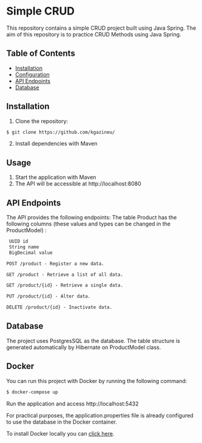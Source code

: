 # Simple CRUD
This repository contains a simple CRUD project built using Java Spring. The aim of this repository is to practice CRUD Methods using Java Spring.

## Table of Contents

- [Installation](#installation)
- [Configuration](#configuration)
- [API Endpoints](#api-endpoints)
- [Database](#database)

## Installation

1. Clone the repository:

```bash
$ git clone https://github.com/kgazineu/
```

2. Install dependencies with Maven

## Usage

1. Start the application with Maven
2. The API will be accessible at http://localhost:8080


## API Endpoints
The API provides the following endpoints:
The table Product has the following columns (these values and types can be changed in the ProductModel) :
```markdown
 UUID id 
 String name
 BigDecimal value 
```

```markdown
POST /product - Register a new data.

GET /product - Retrieve a list of all data.

GET /product/{id} - Retrieve a single data.

PUT /product/{id} - Alter data.

DELETE /product/{id} - Inactivate data.
```

## Database
The project uses PostgresSQL as the database.
The table structure is generated automatically by Hibernate on ProductModel class.

## Docker

You can run this project with Docker by running the following command:


```bash
$ docker-compose up
```
Run the application and access http://localhost:5432

For practical purposes, the application.properties file is already configured to use the database in the Docker container.

To install Docker locally you can [click here](https://www.docker.com/products/docker-desktop/).
